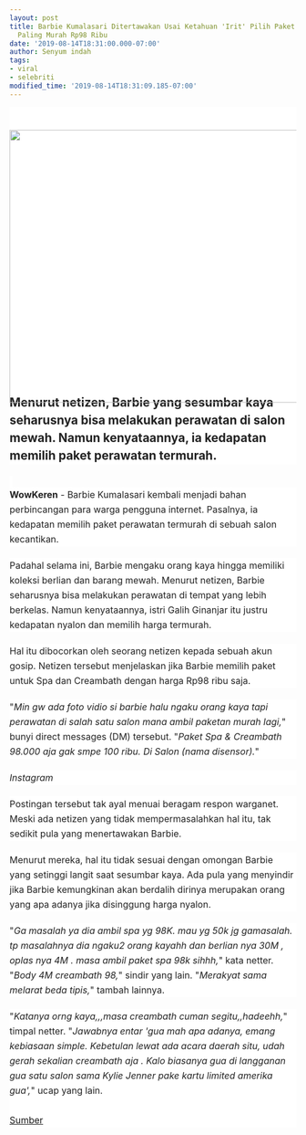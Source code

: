 ```yaml
---
layout: post
title: Barbie Kumalasari Ditertawakan Usai Ketahuan 'Irit' Pilih Paket Perawatan Spa
  Paling Murah Rp98 Ribu
date: '2019-08-14T18:31:00.000-07:00'
author: Senyum indah
tags:
- viral
- selebriti
modified_time: '2019-08-14T18:31:09.185-07:00'
---
```


<div class="article-image-container" style="background-color: white; color: #222222; font-family: -apple-system, BlinkMacSystemFont, &quot;Helvetica Neue&quot;, &quot;PingFang SC&quot;, &quot;Microsoft YaHei&quot;, &quot;Source Han Sans SC&quot;, &quot;Noto Sans CJK SC&quot;, &quot;WenQuanYi Micro Hei&quot;, sans-serif; font-size: 16px; margin: 0px; padding: 0px; white-space: pre-wrap;"><figure style="margin: 0px 0px 20px; padding: 0px; text-align: center;">          <div class="media-outer-container" style="margin: 0px auto 20px; max-width: 100%; padding: 0px; width: 640px;">            <div class="media-container" style="margin: 0px; padding: 0px 0px 401.997px; position: relative;">              <img class="image" src="https://p0.sgpstatp.com/large/pgc-image-sg/RZ5Z8T25SnV95l" style="display: block; height: 478.663px; left: 0px; margin: 0px auto; padding: 0px; position: absolute; top: 0px; user-select: none; width: 640px;" />            </div></div></figure>        </div><h2 style="background-color: white; color: #222222; font-family: -apple-system, BlinkMacSystemFont, &quot;Helvetica Neue&quot;, &quot;PingFang SC&quot;, &quot;Microsoft YaHei&quot;, &quot;Source Han Sans SC&quot;, &quot;Noto Sans CJK SC&quot;, &quot;WenQuanYi Micro Hei&quot;, sans-serif; font-size: 21px; line-height: 31px; margin: 0px 0px 20px; padding: 0px; white-space: pre-wrap;">Menurut netizen, Barbie yang sesumbar kaya seharusnya bisa melakukan perawatan di salon mewah. Namun kenyataannya, ia kedapatan memilih paket perawatan termurah.</h2><span style="background-color: white; color: #222222; font-family: -apple-system, BlinkMacSystemFont, &quot;Helvetica Neue&quot;, &quot;PingFang SC&quot;, &quot;Microsoft YaHei&quot;, &quot;Source Han Sans SC&quot;, &quot;Noto Sans CJK SC&quot;, &quot;WenQuanYi Micro Hei&quot;, sans-serif; font-size: 16px; white-space: pre-wrap;"> </span><br /><div style="background-color: white; color: #222222; font-family: -apple-system, BlinkMacSystemFont, &quot;Helvetica Neue&quot;, &quot;PingFang SC&quot;, &quot;Microsoft YaHei&quot;, &quot;Source Han Sans SC&quot;, &quot;Noto Sans CJK SC&quot;, &quot;WenQuanYi Micro Hei&quot;, sans-serif; font-size: 16px; line-height: 26px; margin-bottom: 20px; min-height: 26px; padding: 0px; white-space: pre-wrap;"><strong style="margin: 0px; padding: 0px;">WowKeren</strong> - Barbie Kumalasari kembali menjadi bahan perbincangan para warga pengguna internet. Pasalnya, ia kedapatan memilih paket perawatan termurah di sebuah salon kecantikan.  </div><div style="background-color: white; color: #222222; font-family: -apple-system, BlinkMacSystemFont, &quot;Helvetica Neue&quot;, &quot;PingFang SC&quot;, &quot;Microsoft YaHei&quot;, &quot;Source Han Sans SC&quot;, &quot;Noto Sans CJK SC&quot;, &quot;WenQuanYi Micro Hei&quot;, sans-serif; font-size: 16px; line-height: 26px; margin-bottom: 20px; min-height: 26px; padding: 0px; white-space: pre-wrap;">Padahal selama ini, Barbie mengaku orang kaya hingga memiliki koleksi berlian dan barang mewah. Menurut netizen, Barbie seharusnya bisa melakukan perawatan di tempat yang lebih berkelas. Namun kenyataannya, istri Galih Ginanjar itu justru kedapatan nyalon dan memilih harga termurah.   </div><div style="background-color: white; color: #222222; font-family: -apple-system, BlinkMacSystemFont, &quot;Helvetica Neue&quot;, &quot;PingFang SC&quot;, &quot;Microsoft YaHei&quot;, &quot;Source Han Sans SC&quot;, &quot;Noto Sans CJK SC&quot;, &quot;WenQuanYi Micro Hei&quot;, sans-serif; font-size: 16px; line-height: 26px; margin-bottom: 20px; min-height: 26px; padding: 0px; white-space: pre-wrap;">Hal itu dibocorkan oleh seorang netizen kepada sebuah akun gosip. Netizen tersebut menjelaskan jika Barbie memilih paket untuk Spa dan Creambath dengan harga Rp98 ribu saja.  </div><div style="background-color: white; color: #222222; font-family: -apple-system, BlinkMacSystemFont, &quot;Helvetica Neue&quot;, &quot;PingFang SC&quot;, &quot;Microsoft YaHei&quot;, &quot;Source Han Sans SC&quot;, &quot;Noto Sans CJK SC&quot;, &quot;WenQuanYi Micro Hei&quot;, sans-serif; font-size: 16px; line-height: 26px; margin-bottom: 20px; min-height: 26px; padding: 0px; white-space: pre-wrap;">"<i>Min gw ada foto vidio si barbie halu ngaku orang kaya tapi perawatan di salah satu salon mana ambil paketan murah lagi,</i>" bunyi direct messages (DM) tersebut. "<i>Paket Spa &amp; Creambath 98.000 aja gak smpe 100 ribu. Di Salon (nama disensor).</i>"  </div><div><div style="background-color: white; color: #222222; font-family: -apple-system, BlinkMacSystemFont, &quot;Helvetica Neue&quot;, &quot;PingFang SC&quot;, &quot;Microsoft YaHei&quot;, &quot;Source Han Sans SC&quot;, &quot;Noto Sans CJK SC&quot;, &quot;WenQuanYi Micro Hei&quot;, sans-serif; font-size: 16px; line-height: 26px; margin-bottom: 20px; min-height: 26px; padding: 0px; white-space: pre-wrap;"><i>Instagram</i> </div><div style="background-color: white; color: #222222; font-family: -apple-system, BlinkMacSystemFont, &quot;Helvetica Neue&quot;, &quot;PingFang SC&quot;, &quot;Microsoft YaHei&quot;, &quot;Source Han Sans SC&quot;, &quot;Noto Sans CJK SC&quot;, &quot;WenQuanYi Micro Hei&quot;, sans-serif; font-size: 16px; line-height: 26px; margin-bottom: 20px; min-height: 26px; padding: 0px; white-space: pre-wrap;">Postingan tersebut tak ayal menuai beragam respon warganet. Meski ada netizen yang tidak mempermasalahkan hal itu, tak sedikit pula yang menertawakan Barbie.  </div><div style="background-color: white; color: #222222; font-family: -apple-system, BlinkMacSystemFont, &quot;Helvetica Neue&quot;, &quot;PingFang SC&quot;, &quot;Microsoft YaHei&quot;, &quot;Source Han Sans SC&quot;, &quot;Noto Sans CJK SC&quot;, &quot;WenQuanYi Micro Hei&quot;, sans-serif; font-size: 16px; line-height: 26px; margin-bottom: 20px; min-height: 26px; padding: 0px; white-space: pre-wrap;">Menurut mereka, hal itu tidak sesuai dengan omongan Barbie yang setinggi langit saat sesumbar kaya. Ada pula yang menyindir jika Barbie kemungkinan akan berdalih dirinya merupakan orang yang apa adanya jika disinggung harga nyalon.  </div><div style="background-color: white; color: #222222; font-family: -apple-system, BlinkMacSystemFont, &quot;Helvetica Neue&quot;, &quot;PingFang SC&quot;, &quot;Microsoft YaHei&quot;, &quot;Source Han Sans SC&quot;, &quot;Noto Sans CJK SC&quot;, &quot;WenQuanYi Micro Hei&quot;, sans-serif; font-size: 16px; line-height: 26px; margin-bottom: 20px; min-height: 26px; padding: 0px; white-space: pre-wrap;">"<i>Ga masalah ya dia ambil spa yg 98K. mau yg 50k jg gamasalah. tp masalahnya dia ngaku2 orang kayahh dan berlian nya 30M , oplas nya 4M . masa ambil paket spa 98k sihhh,</i>" kata netter. "<i>Body 4M creambath 98,</i>" sindir yang lain. "<i>Merakyat sama melarat beda tipis,</i>" tambah lainnya.  </div><div style="background-color: white; color: #222222; font-family: -apple-system, BlinkMacSystemFont, &quot;Helvetica Neue&quot;, &quot;PingFang SC&quot;, &quot;Microsoft YaHei&quot;, &quot;Source Han Sans SC&quot;, &quot;Noto Sans CJK SC&quot;, &quot;WenQuanYi Micro Hei&quot;, sans-serif; font-size: 16px; line-height: 26px; min-height: 26px; padding: 0px; white-space: pre-wrap;">"<i>Katanya orng kaya,,,masa creambath cuman segitu,,hadeehh,</i>" timpal netter. "<i>Jawabnya entar 'gua mah apa adanya, emang kebiasaan simple. Kebetulan lewat ada acara daerah situ, udah gerah sekalian creambath aja . Kalo biasanya gua di langganan gua satu salon sama Kylie Jenner pake kartu limited amerika gua',</i>" ucap yang lain.    </div><div style="background-color: white; color: #222222; font-family: -apple-system, BlinkMacSystemFont, &quot;Helvetica Neue&quot;, &quot;PingFang SC&quot;, &quot;Microsoft YaHei&quot;, &quot;Source Han Sans SC&quot;, &quot;Noto Sans CJK SC&quot;, &quot;WenQuanYi Micro Hei&quot;, sans-serif; font-size: 16px; line-height: 26px; min-height: 26px; padding: 0px; white-space: pre-wrap;"><br /></div><div style="background-color: white; color: #222222; font-family: -apple-system, BlinkMacSystemFont, &quot;Helvetica Neue&quot;, &quot;PingFang SC&quot;, &quot;Microsoft YaHei&quot;, &quot;Source Han Sans SC&quot;, &quot;Noto Sans CJK SC&quot;, &quot;WenQuanYi Micro Hei&quot;, sans-serif; font-size: 16px; line-height: 26px; min-height: 26px; padding: 0px; white-space: pre-wrap;"><a href="https://babe.topbuzz.com/a/6724859075508568577?c=wa&amp;app_id=1124&amp;gid=6724859075508568577&amp;impr_id=6725196363546577153&amp;language=id&amp;region=id&amp;user_id=6607209611425153025">Sumber</a></div></div>